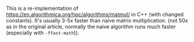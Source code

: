 This is a re-implementation of https://en.algorithmica.org/hpc/algorithms/matmul/ in C++ (with changed constants). It's usually 3-5x faster than naive matrix multiplication. (not 50x as in the original article, normally the naive algorithm runs much faster (especially with `-ffast-math`)).
